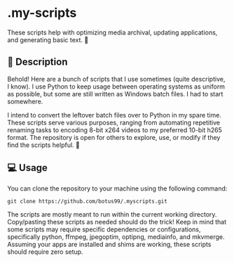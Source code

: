 # .my-scripts
These scripts help with optimizing media archival, updating applications, and generating basic text.  👀

## 📖 Description
Behold! Here are a bunch of scripts that I use sometimes (quite descriptive, I know). I use Python to keep usage between operating systems as uniform as possible, but some are still written as Windows batch files. I had to start somewhere.

I intend to convert the leftover batch files over to Python in my spare time. These scripts serve various purposes, ranging from automating repetitive renaming tasks to encoding 8-bit x264 videos to my preferred 10-bit h265 format. The repository is open for others to explore, use, or modify if they find the scripts helpful. 🌟

## 💻 Usage
You can clone the repository to your machine using the following command:
```
git clone https://github.com/botus99/.myscripts.git
```
The scripts are mostly meant to run within the current working directory. Copy/pasting these scripts as needed should do the trick! 
Keep in mind that some scripts may require specific dependencies or configurations, specifically python, ffmpeg, jpegoptim, optipng, mediainfo, and mkvmerge. Assuming your apps are installed and shims are working, these scripts should require zero setup.
